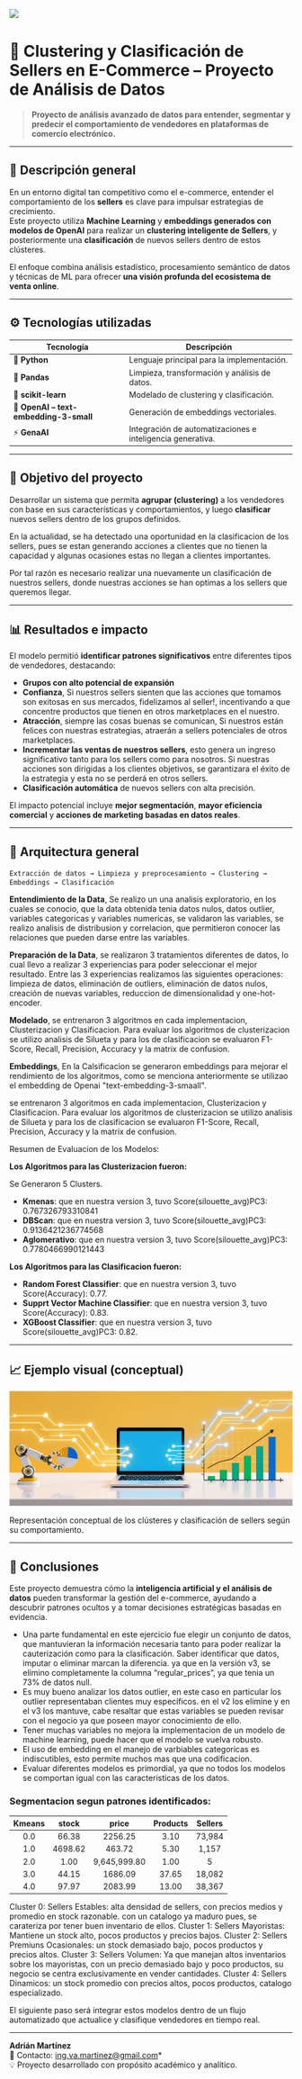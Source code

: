 ![](src/image/meli7.png)
# 🧩 Clustering y Clasificación de Sellers en E-Commerce – Proyecto de Análisis de Datos

> **Proyecto de análisis avanzado de datos para entender, segmentar y predecir el comportamiento de vendedores en plataformas de comercio electrónico.**

---

## 🧠 Descripción general
En un entorno digital tan competitivo como el e-commerce, entender el comportamiento de los **sellers** es clave para impulsar estrategias de crecimiento.  
Este proyecto utiliza **Machine Learning** y **embeddings generados con modelos de OpenAI** para realizar un **clustering inteligente de Sellers**, y posteriormente una **clasificación** de nuevos sellers dentro de estos clústeres.  

El enfoque combina análisis estadístico, procesamiento semántico de datos y técnicas de ML para ofrecer **una visión profunda del ecosistema de venta online**.

---

## ⚙️ Tecnologías utilizadas

| Tecnología | Descripción |
|-------------|-------------|
| 🐍 **Python** | Lenguaje principal para la implementación. |
| 🧮 **Pandas** | Limpieza, transformación y análisis de datos. |
| 🤖 **scikit-learn** | Modelado de clustering y clasificación. |
| 🧠 **OpenAI – text-embedding-3-small** | Generación de embeddings vectoriales. |
| ⚡ **GenaAI** | Integración de automatizaciones e inteligencia generativa. |


---

## 🎯 Objetivo del proyecto
Desarrollar un sistema que permita **agrupar (clustering)** a los vendedores con base en sus características y comportamientos, y luego **clasificar** nuevos sellers dentro de los grupos definidos.  

En la actualidad, se ha detectado una oportunidad en la clasificacion de los sellers, pues se estan generando acciones a clientes que no tienen la capacidad y algunas ocasiones estas no llegan a clientes importantes.

Por tal razón es necesario realizar una nuevamente un clasificación de nuestros sellers, donde nuestras acciones se han optimas a los sellers que queremos llegar.

---

## 📊 Resultados e impacto
El modelo permitió **identificar patrones significativos** entre diferentes tipos de vendedores, destacando:
- **Grupos con alto potencial de expansión**  
- **Confianza**, Si nuestros sellers sienten que las acciones que tomamos son exitosas en sus mercados, fidelizamos al seller!, incentivando a que concentre productos que tienen en otros marketplaces en el nuestro.
- **Atracción**, siempre las cosas buenas se comunican, Si nuestros están felices con nuestras estrategias, atraerán a sellers potenciales de otros marketplaces.
- **Incrementar las ventas de nuestros sellers**, esto genera un ingreso significativo tanto para los sellers como para nosotros. Si nuestras acciones son dirigidas a los clientes objetivos, se garantizara el éxito de la estrategia y esta no se perderá en otros sellers.    
- **Clasificación automática** de nuevos sellers con alta precisión.  

El impacto potencial incluye **mejor segmentación**, **mayor eficiencia comercial** y **acciones de marketing basadas en datos reales**.

---

## 🧩 Arquitectura general

```
Extracción de datos → Limpieza y preprocesamiento → Clustering → Embeddings → Clasificación
```
**Entendimiento de la Data**, Se realizo un una analisis exploratorio, en los cuales se conocio, que la data obtenida tenia datos nulos, datos outlier, variables categoricas y variables numericas, se validaron las variables, se realizo analisis de distribusion y correlacion, que permitieron conocer las relaciones que pueden darse entre las variables.

**Preparación de la Data**, se realizaron 3 tratamientos diferentes de datos, lo cual llevo a realizar 3 experiencias para poder seleccionar el mejor resultado. Entre las 3 experiencias realizamos las siguientes operaciones: limpieza de datos, eliminación de outliers, eliminación de datos nulos, creación de nuevas variables, reduccion de dimensionalidad y one-hot-encoder.

**Modelado**, se entrenaron 3 algoritmos en cada implementacion, Clusterizacion y Clasificacion. Para evaluar los algoritmos de  clusterizacion se utilizo analisis de Silueta y para los de clasificacion se evaluaron F1-Score, Recall, Precision, Accuracy y la matrix de confusion.

**Embeddings**, En la Calsificacion se generaron embeddings para mejorar el rendimiento de los algoritmos, como se menciona anteriormente se utilizao el embedding de Openai "text-embedding-3-smaall".

se entrenaron 3 algoritmos en cada implementacion, Clusterizacion y Clasificacion. Para evaluar los algoritmos de  clusterizacion se utilizo analisis de Silueta y para los de clasificacion se evaluaron F1-Score, Recall, Precision, Accuracy y la matrix de confusion.

Resumen de Evaluacion de los Modelos:

**Los Algoritmos para las Clusterizacion fueron:**

Se Generaron 5 Clusters.
- **Kmenas**: que en nuestra version 3, tuvo Score(silouette_avg)PC3: 0.767326793310841
- **DBScan**: que en nuestra version 3, tuvo Score(silouette_avg)PC3: 0.9136421236774568
- **Aglomerativo**: que en nuestra version 3, tuvo Score(silouette_avg)PC3: 0.7780466990121443

**Los Algoritmos para las Clasificacion fueron:**

- **Random Forest Classifier**: que en nuestra version 3, tuvo Score(Accuracy): 0.77.
- **Supprt Vector Machine Classifier**: que en nuestra version 3, tuvo Score(Accuracy): 0.83.
- **XGBoost Classifier**: que en nuestra version 3, tuvo Score(silouette_avg)PC3: 0.82.

---

## 📈 Ejemplo visual (conceptual)

![](src/image/meli6.png) 

Representación conceptual de los clústeres y clasificación de sellers según su comportamiento.

---

## 🚀 Conclusiones
Este proyecto demuestra cómo la **inteligencia artificial y el análisis de datos** pueden transformar la gestión del e-commerce, ayudando a descubrir patrones ocultos y a tomar decisiones estratégicas basadas en evidencia.  

 - Una parte fundamental en este ejercicio fue elegir un conjunto de datos, que mantuvieran la información necesaria tanto para poder realizar la cauterización como para la clasificación. Saber identificar que datos, imputar o eliminar marcan   la diferencia. ya que en la versión v3, se elimino completamente la columna “regular_prices”, ya que tenia un 73% de datos null.
- Es muy bueno analizar los datos outlier, en este caso en particular los outlier representaban clientes muy específicos. en el v2 los elimine y en el v3 los mantuve, cabe resaltar que estas variables se pueden revisar con el negocio ya que     poseen mayor conocimiento de ello.
- Tener muchas variables no mejora la implementacion de un modelo de machine learning, puede hacer que el modelo se vuelva robusto.
- El uso de embedding en el manejo de varbiables categoricas es indiscutibles, esto permite muchos mas que una codificacion.
- Evaluar diferentes modelos es primordial, ya que no todos los modelos se comportan igual con las caracteristicas de los datos.

### Segmentacion segun patrones identificados:

| Kmeans |  stock  |     price    | Products | Sellers |
| :----: | :-----: | :----------: | :------: | :-----: |
|   0.0  |  66.38  |    2256.25   |   3.10   |  73,984 |
|   1.0  | 4698.62 |    463.72    |   5.30   |  1,157  |
|   2.0  |   1.00  | 9,645,999.80 |   1.00   |    5    |
|   3.0  |  44.15  |    1686.09   |   37.65  |  18,082 |
|   4.0  |  97.97  |    2083.99   |   13.00  |  38,367 |

Cluster 0:  Sellers Estables: alta densidad de sellers, con precios medios y promedio en stock razonable. con un catalogo ya maduro pues, se carateriza por tener buen inventario de ellos.
Cluster 1:  Sellers Mayoristas: Mantiene un stock alto, pocos productos y precios bajos.
Cluster 2: Sellers Premiuns Ocasionales: un stock demasiado bajo, pocos productos y precios altos.
Cluster 3: Sellers Volumen: Ya que manejan altos inventarios sobre los mayoristas, con un precio demasiado bajo y poco productos, su negocio se centra exclusivamente en vender cantidades.
Cluster 4: Sellers Dinamicos: un stock promedio con precios altos, pocos productos, catalogo especializado.


El siguiente paso será integrar estos modelos dentro de un flujo automatizado que actualice y clasifique vendedores en tiempo real.  

---


**Adrián Martínez**  
📧 Contacto: ing.va.martinez@gmail.com*  
💡 Proyecto desarrollado con propósito académico y analítico.
